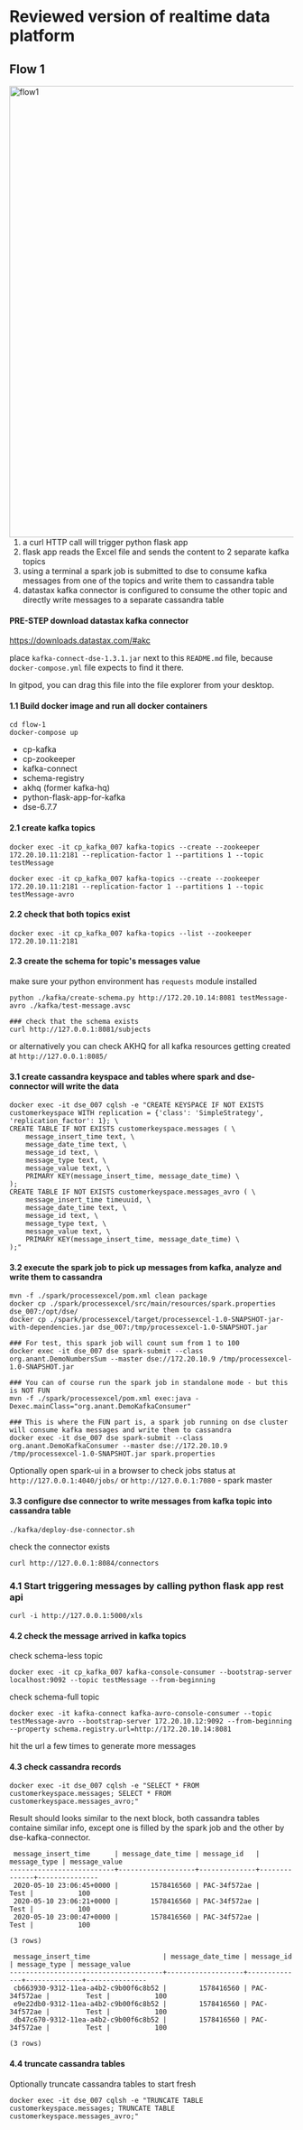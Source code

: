 # Reviewed version of realtime data platform

## Flow 1
<img src="https://github.com/xingh/cassandra.realtime/blob/master/other-examples/diagrams/flow1.png"
 alt="flow1" width="800" style="float: left; margin-right: 10px;" />

1. a curl HTTP call will trigger python flask app
2. flask app reads the Excel file and sends the content to 2 separate kafka topics
3. using a terminal a spark job is submitted to dse to consume kafka messages from one of the topics and write them to cassandra table 
4. datastax kafka connector is configured to consume the other topic and directly write messages to a separate cassandra table 

#### PRE-STEP download datastax kafka connector
https://downloads.datastax.com/#akc

place `kafka-connect-dse-1.3.1.jar` next to this `README.md` file, because `docker-compose.yml` file expects to find it there.

In gitpod, you can drag this file into the file explorer from your desktop.

#### 1.1 Build docker image and run all docker containers
```
cd flow-1
docker-compose up
```
- cp-kafka
- cp-zookeeper
- kafka-connect
- schema-registry
- akhq (former kafka-hq)
- python-flask-app-for-kafka
- dse-6.7.7

#### 2.1 create kafka topics
```
docker exec -it cp_kafka_007 kafka-topics --create --zookeeper 172.20.10.11:2181 --replication-factor 1 --partitions 1 --topic testMessage
```
```
docker exec -it cp_kafka_007 kafka-topics --create --zookeeper 172.20.10.11:2181 --replication-factor 1 --partitions 1 --topic testMessage-avro
```

#### 2.2 check that both topics exist
```
docker exec -it cp_kafka_007 kafka-topics --list --zookeeper 172.20.10.11:2181
```

#### 2.3 create the schema for topic's messages value
make sure your python environment has `requests` module installed
```
python ./kafka/create-schema.py http://172.20.10.14:8081 testMessage-avro ./kafka/test-message.avsc

### check that the schema exists
curl http://127.0.0.1:8081/subjects
```
or alternatively you can check AKHQ for all kafka resources getting created at `http://127.0.0.1:8085/` 

#### 3.1 create cassandra keyspace and tables where spark and dse-connector will write the data
```
docker exec -it dse_007 cqlsh -e "CREATE KEYSPACE IF NOT EXISTS customerkeyspace WITH replication = {'class': 'SimpleStrategy', 'replication_factor': 1}; \
CREATE TABLE IF NOT EXISTS customerkeyspace.messages ( \
    message_insert_time text, \
    message_date_time text, \
    message_id text, \
    message_type text, \
    message_value text, \
    PRIMARY KEY(message_insert_time, message_date_time) \
);
CREATE TABLE IF NOT EXISTS customerkeyspace.messages_avro ( \
    message_insert_time timeuuid, \
    message_date_time text, \
    message_id text, \
    message_type text, \
    message_value text, \
    PRIMARY KEY(message_insert_time, message_date_time) \
);"
``` 

#### 3.2 execute the spark job to pick up messages from kafka, analyze and write them to cassandra
```
mvn -f ./spark/processexcel/pom.xml clean package
docker cp ./spark/processexcel/src/main/resources/spark.properties dse_007:/opt/dse/
docker cp ./spark/processexcel/target/processexcel-1.0-SNAPSHOT-jar-with-dependencies.jar dse_007:/tmp/processexcel-1.0-SNAPSHOT.jar

### For test, this spark job will count sum from 1 to 100 
docker exec -it dse_007 dse spark-submit --class org.anant.DemoNumbersSum --master dse://172.20.10.9 /tmp/processexcel-1.0-SNAPSHOT.jar

### You can of course run the spark job in standalone mode - but this is NOT FUN 
mvn -f ./spark/processexcel/pom.xml exec:java -Dexec.mainClass="org.anant.DemoKafkaConsumer"

### This is where the FUN part is, a spark job running on dse cluster will consume kafka messages and write them to cassandra 
docker exec -it dse_007 dse spark-submit --class org.anant.DemoKafkaConsumer --master dse://172.20.10.9 /tmp/processexcel-1.0-SNAPSHOT.jar spark.properties
```

Optionally open spark-ui in a browser to check jobs status at `http://127.0.0.1:4040/jobs/` or `http://127.0.0.1:7080` - spark master

#### 3.3 configure dse connector to write messages from kafka topic into cassandra table
```
./kafka/deploy-dse-connector.sh
```
check the connector exists
```
curl http://127.0.0.1:8084/connectors
```

### 4.1 Start triggering messages by calling python flask app rest api
```
curl -i http://127.0.0.1:5000/xls
```

#### 4.2 check the message arrived in kafka topics
check schema-less topic
```
docker exec -it cp_kafka_007 kafka-console-consumer --bootstrap-server localhost:9092 --topic testMessage --from-beginning
```
check schema-full topic
```
docker exec -it kafka-connect kafka-avro-console-consumer --topic testMessage-avro --bootstrap-server 172.20.10.12:9092 --from-beginning --property schema.registry.url=http://172.20.10.14:8081
```
hit the url a few times to generate more messages

#### 4.3 check cassandra records
```
docker exec -it dse_007 cqlsh -e "SELECT * FROM customerkeyspace.messages; SELECT * FROM customerkeyspace.messages_avro;"
```
Result should looks similar to the next block, both cassandra tables containe similar info, except one is filled by the spark job and the other by dse-kafka-connector.
```
 message_insert_time      | message_date_time | message_id   | message_type | message_value
--------------------------+-------------------+--------------+--------------+---------------
 2020-05-10 23:06:45+0000 |        1578416560 | PAC-34f572ae |         Test |           100
 2020-05-10 23:06:21+0000 |        1578416560 | PAC-34f572ae |         Test |           100
 2020-05-10 23:00:47+0000 |        1578416560 | PAC-34f572ae |         Test |           100

(3 rows)

 message_insert_time                  | message_date_time | message_id   | message_type | message_value
--------------------------------------+-------------------+--------------+--------------+---------------
 cb663930-9312-11ea-a4b2-c9b00f6c8b52 |        1578416560 | PAC-34f572ae |         Test |           100
 e9e22db0-9312-11ea-a4b2-c9b00f6c8b52 |        1578416560 | PAC-34f572ae |         Test |           100
 db47c670-9312-11ea-a4b2-c9b00f6c8b52 |        1578416560 | PAC-34f572ae |         Test |           100

(3 rows)
```

#### 4.4 truncate cassandra tables
Optionally truncate cassandra tables to start fresh
```
docker exec -it dse_007 cqlsh -e "TRUNCATE TABLE customerkeyspace.messages; TRUNCATE TABLE customerkeyspace.messages_avro;"
```
